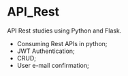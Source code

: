 # API_Rest
API Rest studies using Python and Flask.

- Consuming Rest APIs in python;
- JWT Authentication;
- CRUD;
- User e-mail confirmation;
